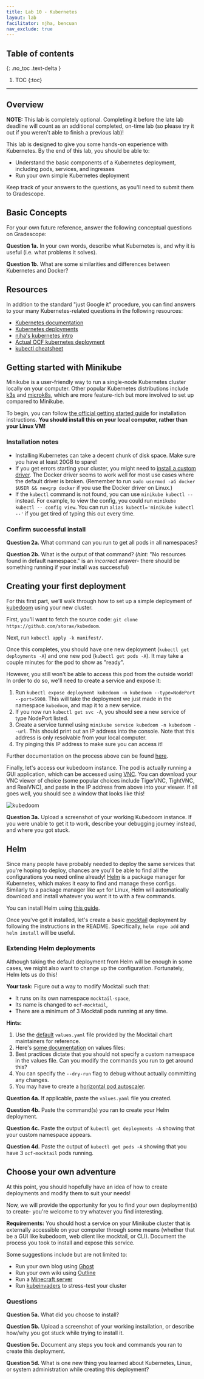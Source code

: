 ```yaml
---
title: Lab 10 - Kubernetes
layout: lab
facilitator: njha, bencuan
nav_exclude: true
---
```


## Table of contents
{: .no_toc .text-delta }

1. TOC
{:toc}
---

## Overview

**NOTE:** This lab is completely optional. Completing it before the late lab
deadline will count as an additional completed, on-time lab (so please try it out
if you weren't able to finish a previous lab)!

This lab is designed to give you some hands-on experience with Kubernetes. By the end of this lab, you should be able to:

* Understand the basic components of a Kubernetes deployment, including pods, services, and ingresses
* Run your own simple Kubernetes deployment

Keep track of your answers to the questions, as you'll need to submit them to Gradescope.


## Basic Concepts
For your own future reference, answer the following conceptual questions on Gradescope:

**Question 1a.** In your own words, describe what Kubernetes is, and why it is useful (i.e. what problems it solves).

**Question 1b.** What are some similarities and differences between Kubernetes and Docker?


## Resources

In addition to the standard "just Google it" procedure, you can find answers to your many Kubernetes-related questions in the following resources:

 - [Kubernetes documentation](https://kubernetes.io/docs/home/)
 - [Kubernetes deployments](https://kubernetes.io/docs/concepts/workloads/controllers/deployment/)
 - [njha's kubernetes intro](https://nikhiljha.com/posts/kubernetes-intro/)
 - [Actual OCF kubernetes deployment](https://github.com/ocf/kubernetes)
 - [kubectl cheatsheet](https://kubernetes.io/docs/reference/kubectl/cheatsheet/)


## Getting started with Minikube

Minikube is a user-friendly way to run a single-node Kubernetes cluster locally on your computer. Other popular Kubernetes distributions include [k3s](https://k3s.io) and [microk8s](https://microk8s.io/), which are more feature-rich but more involved to set up compared to Minikube.

To begin, you can follow [the official getting started guide](https://minikube.sigs.k8s.io/docs/start/) for installation instructions. **You should install this on your local computer, rather than your Linux VM!**



### Installation notes

* Installing Kubernetes can take a decent chunk of disk space. Make sure you have at least 20GB to spare!
* If you get errors starting your cluster, you might need to [install a custom driver](https://minikube.sigs.k8s.io/docs/drivers/). The Docker driver seems to work well for most use cases where the default driver is broken. (Remember to run `sudo usermod -aG docker $USER && newgrp docker` if you use the Docker driver on Linux.)
* If the `kubectl` command is not found, you can use `minikube kubectl --` instead. For example, to view the config, you could run `minikube kubectl -- config view`. You can run `alias kubectl='minikube kubectl --'` if you get tired of typing this out every time.

### Confirm successful install

**Question 2a.** What command can you run to get all pods in all namespaces?

**Question 2b.** What is the output of that command? (*hint:* "No resources found in default namespace." is an *incorrect* answer- there should be something running if your install was successful)



## Creating your first deployment

For this first part, we'll walk through how to set up a simple deployment of [kubedoom](https://github.com/storax/kubedoom) using your new cluster.

First, you'll want to fetch the source code: `git clone https://github.com/storax/kubedoom`.

Next, run `kubectl apply -k manifest/`.

Once this completes, you should have one new deployment (`kubectl get deployments -A`) and one new pod (`kubectl get pods -A`). It may take a couple minutes for the pod to show as "ready".

However, you still won't be able to access this pod from the outside world! In order to do so, we'll need to create a service and expose it:
1. Run `kubectl expose deployment kubedoom -n kubedoom --type=NodePort --port=5900`. This will take the deployment we just made in the namespace `kubedoom`, and map it to a new service.
2. If you now run `kubectl get svc -A`, you should see a new service of type NodePort listed.
3. Create a service tunnel using `minikube service kubedoom -n kubedoom --url`. This should print out an IP address into the console. Note that this address is only resolvable from your local computer.
4. Try pinging this IP address to make sure you can access it!

Further documentation on the process above can be found [here](https://minikube.sigs.k8s.io/docs/handbook/accessing/).

Finally, let's access our kubedoom instance. The pod is actually running a GUI application, which can be accessed using [VNC](https://en.wikipedia.org/wiki/Virtual_Network_Computing). You can download your VNC viewer of choice (some popular choices include TigerVNC, TightVNC, and RealVNC), and paste in the IP address from above into your viewer. If all goes well, you should see a window that looks like this!

![kubedoom](https://github.com/storax/kubedoom/raw/master/assets/doom.jpg)


**Question 3a.** Upload a screenshot of your working Kubedoom instance. If you were unable to get it to work, describe your debugging journey instead, and where you got stuck.

## Helm

Since many people have probably needed to deploy the same services that you're hoping to deploy, chances are you'll be able to find all the configurations you need online already! [Helm](https://helm.sh/) is a package manager for Kubernetes, which makes it easy to find and manage these configs. Similarly to a package manager like `apt` for Linux, Helm will automatically download and install whatever you want it to with a few commands.

You can install Helm using [this guide](https://helm.sh/docs/intro/install/).

Once you've got it installed, let's create a basic [mocktail](https://github.com/Huseyinnurbaki/mocktail) deployment by following the instructions in the README. Specifically, `helm repo add` and `helm install` will be useful.

### Extending Helm deployments

Although taking the default deployment from Helm will be enough in some cases, we might also want to change up the configuration. Fortunately, Helm lets us do this!

**Your task:** Figure out a way to modify Mocktail such that:
 - It runs on its own namespace `mocktail-space`,
 - Its name is changed to `ocf-mocktail`,
 - There are a minimum of 3 Mocktail pods running at any time.


**Hints:**
1. Use the [default](https://github.com/Huseyinnurbaki/charts/blob/release/hhaluk/mocktail/values.yaml) `values.yaml` file provided by the Mocktail chart maintainers for reference.
2. Here's [some documentation](https://helm.sh/docs/chart_template_guide/values_files/) on values files: 
3. Best practices dictate that you should not specify a custom namespace in the values file. Can you modify the commands you run to get around this?
4. You can specify the `--dry-run` flag to debug without actually committing any changes.
5. You may have to create a [horizontal pod autoscaler](https://kubernetes.io/docs/tasks/run-application/horizontal-pod-autoscale-walkthrough/).

**Question 4a.** If applicable, paste the `values.yaml` file you created.

**Question 4b.** Paste the command(s) you ran to create your Helm deployment.

**Question 4c.** Paste the output of `kubectl get deployments -A` showing that your custom namespace appears.

**Question 4d.** Paste the output of `kubectl get pods -A` showing that you have 3 `ocf-mocktail` pods running.




## Choose your own adventure

At this point, you should hopefully have an idea of how to create deployments and modify them to suit your needs! 

Now, we will provide the opportunity for you to find your own deployment(s) to create- you're welcome to try whatever you find interesting.

**Requirements:** You should host a service on your Minikube cluster that is externally accessible on your computer through some means (whether that be a GUI like kubedoom, web client like mocktail, or CLI). Document the process you took to install and expose this service.

Some suggestions include but are not limited to:
 - Run your own blog using [Ghost](https://artifacthub.io/packages/helm/bitnami/ghost)
 - Run your own wiki using [Outline](https://artifacthub.io/packages/helm/outline/outline)
 - Run a [Minecraft server](https://github.com/solarhess/kubernetes-minecraft-server)
 - Run [kubeinvaders](https://github.com/lucky-sideburn/kubeinvaders) to stress-test your cluster


### Questions

**Question 5a.** What did you choose to install?

**Question 5b.** Upload a screenshot of your working installation, or describe how/why you got stuck while trying to install it.

**Question 5c.** Document any steps you took and commands you ran to create this deployment.

**Question 5d.** What is one new thing you learned about Kubernetes, Linux, or system administration while creating this deployment?
